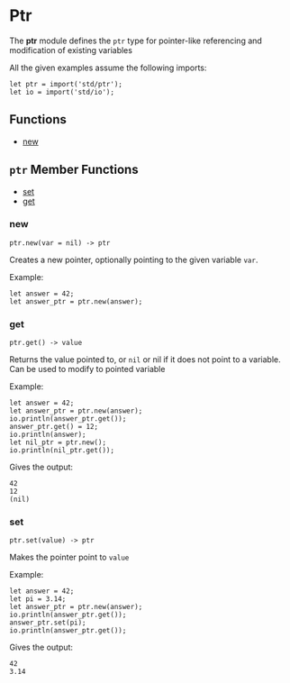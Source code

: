 # Ptr

The **ptr** module defines the `ptr` type for pointer-like referencing and modification of existing variables

All the given examples assume the following imports:
```
let ptr = import('std/ptr');
let io = import('std/io');
```

## Functions
- [new](#new)

## `ptr` Member Functions
- [set](#set)
- [get](#get)
 
### new
```
ptr.new(var = nil) -> ptr
```
Creates a new pointer, optionally pointing to the given variable `var`.

Example:
```
let answer = 42;
let answer_ptr = ptr.new(answer);
```
 
### get
```
ptr.get() -> value
```
Returns the value pointed to, or `nil` or nil if it does not point to a variable. Can be used to modify to pointed variable

Example:
```
let answer = 42;
let answer_ptr = ptr.new(answer);
io.println(answer_ptr.get());
answer_ptr.get() = 12;
io.println(answer);
let nil_ptr = ptr.new();    
io.println(nil_ptr.get());
```

Gives the output:
```
42
12
(nil)
```
 
### set
```
ptr.set(value) -> ptr
```
Makes the pointer point to `value`

Example:
```
let answer = 42;
let pi = 3.14;
let answer_ptr = ptr.new(answer);
io.println(answer_ptr.get());
answer_ptr.set(pi);
io.println(answer_ptr.get());
```

Gives the output:
```
42
3.14
```